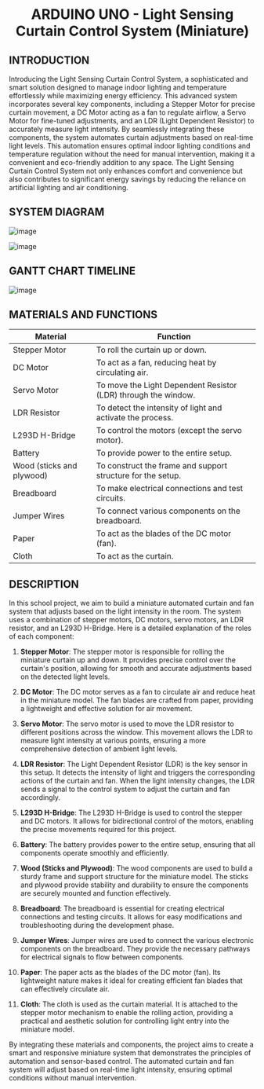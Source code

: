# <h1 align="center">ARDUINO UNO - Light Sensing Curtain Control System (Miniature)</h1>

## INTRODUCTION
Introducing the Light Sensing Curtain Control System, a sophisticated and smart solution designed to manage indoor lighting and temperature effortlessly while maximizing energy efficiency. This advanced system incorporates several key components, including a Stepper Motor for precise curtain movement, a DC Motor acting as a fan to regulate airflow, a Servo Motor for fine-tuned adjustments, and an LDR (Light Dependent Resistor) to accurately measure light intensity. By seamlessly integrating these components, the system automates curtain adjustments based on real-time light levels. This automation ensures optimal indoor lighting conditions and temperature regulation without the need for manual intervention, making it a convenient and eco-friendly addition to any space. The Light Sensing Curtain Control System not only enhances comfort and convenience but also contributes to significant energy savings by reducing the reliance on artificial lighting and air conditioning.

## SYSTEM DIAGRAM
![image](https://github.com/JL-PH/Arduino-Light-Sensing-Curtain-Control-System/assets/172193580/d1118fa5-2608-427e-9e42-bd08f440496d)

![image](https://github.com/JL-PH/Arduino-Light-Sensing-Curtain-Control-System/assets/172193580/15267f89-fc42-4206-b4ad-1f5a31985cb6)

## GANTT CHART TIMELINE
![image](https://github.com/JL-PH/Arduino-Light-Sensing-Curtain-Control-System/assets/172193580/67b1a59d-d819-42ff-b80d-5b9940593b48)

## MATERIALS AND FUNCTIONS

| Material              | Function                                                     |
|-----------------------|--------------------------------------------------------------|
| Stepper Motor         | To roll the curtain up or down.                              |
| DC Motor              | To act as a fan, reducing heat by circulating air.           |
| Servo Motor           | To move the Light Dependent Resistor (LDR) through the window.|
| LDR Resistor          | To detect the intensity of light and activate the process.   |
| L293D H-Bridge        | To control the motors (except the servo motor).              |
| Battery               | To provide power to the entire setup.                        |
| Wood (sticks and plywood) | To construct the frame and support structure for the setup.|
| Breadboard            | To make electrical connections and test circuits.            |
| Jumper Wires          | To connect various components on the breadboard.             |
| Paper                 | To act as the blades of the DC motor (fan).                  |
| Cloth                 | To act as the curtain.                                       |

## DESCRIPTION

In this school project, we aim to build a miniature automated curtain and fan system that adjusts based on the light intensity in the room. The system uses a combination of stepper motors, DC motors, servo motors, an LDR resistor, and an L293D H-Bridge. Here is a detailed explanation of the roles of each component:

1. **Stepper Motor**: The stepper motor is responsible for rolling the miniature curtain up and down. It provides precise control over the curtain's position, allowing for smooth and accurate adjustments based on the detected light levels.

2. **DC Motor**: The DC motor serves as a fan to circulate air and reduce heat in the miniature model. The fan blades are crafted from paper, providing a lightweight and effective solution for air movement.

3. **Servo Motor**: The servo motor is used to move the LDR resistor to different positions across the window. This movement allows the LDR to measure light intensity at various points, ensuring a more comprehensive detection of ambient light levels.

4. **LDR Resistor**: The Light Dependent Resistor (LDR) is the key sensor in this setup. It detects the intensity of light and triggers the corresponding actions of the curtain and fan. When the light intensity changes, the LDR sends a signal to the control system to adjust the curtain and fan accordingly.

5. **L293D H-Bridge**: The L293D H-Bridge is used to control the stepper and DC motors. It allows for bidirectional control of the motors, enabling the precise movements required for this project.

6. **Battery**: The battery provides power to the entire setup, ensuring that all components operate smoothly and efficiently.

7. **Wood (Sticks and Plywood)**: The wood components are used to build a sturdy frame and support structure for the miniature model. The sticks and plywood provide stability and durability to ensure the components are securely mounted and function effectively.

8. **Breadboard**: The breadboard is essential for creating electrical connections and testing circuits. It allows for easy modifications and troubleshooting during the development phase.

9. **Jumper Wires**: Jumper wires are used to connect the various electronic components on the breadboard. They provide the necessary pathways for electrical signals to flow between components.

10. **Paper**: The paper acts as the blades of the DC motor (fan). Its lightweight nature makes it ideal for creating efficient fan blades that can effectively circulate air.

11. **Cloth**: The cloth is used as the curtain material. It is attached to the stepper motor mechanism to enable the rolling action, providing a practical and aesthetic solution for controlling light entry into the miniature model.

By integrating these materials and components, the project aims to create a smart and responsive miniature system that demonstrates the principles of automation and sensor-based control. The automated curtain and fan system will adjust based on real-time light intensity, ensuring optimal conditions without manual intervention.

